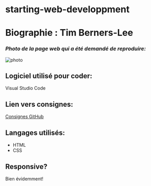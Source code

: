 # starting-web-developpment
# Biographie : Tim Berners-Lee

### _Photo de la page web qui a été demandé de reproduire:_ 

<img src="timbernersleecp.PNG" alt="photo"/>
 
## Logiciel utilisé pour coder:
Visual Studio Code

## Lien vers consignes: 
[Consignes GitHub](https://github.com/becodeorg/BXL-Lovelace-3.9/blob/master/parcours/01-La-prairie/html-css/8-exercice-summary.md)

## Langages utilisés:
- HTML
- CSS  

## Responsive? 
Bien évidemment!
